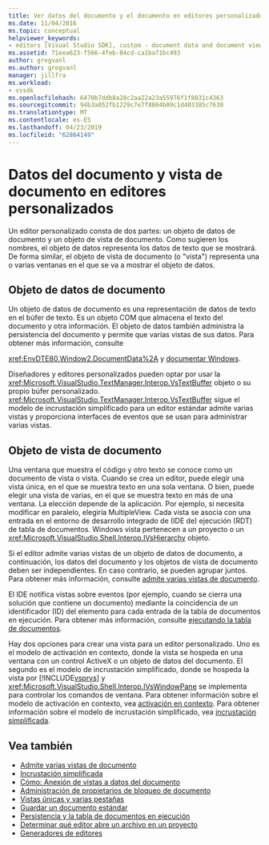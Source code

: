 ```yaml
---
title: Ver datos del documento y el documento en editores personalizados | Microsoft Docs
ms.date: 11/04/2016
ms.topic: conceptual
helpviewer_keywords:
- editors [Visual Studio SDK], custom - document data and document view
ms.assetid: 71eea623-f566-4feb-84cd-ca1ba71bc493
author: gregvanl
ms.author: gregvanl
manager: jillfra
ms.workload:
- vssdk
ms.openlocfilehash: 6470b7ddb8a28c2aa22a23a55976f1f8831c4363
ms.sourcegitcommit: 94b3a052fb1229c7e7f8804b09c1d403385c7630
ms.translationtype: MT
ms.contentlocale: es-ES
ms.lasthandoff: 04/23/2019
ms.locfileid: "62864149"
---
```

# <a name="document-data-and-document-view-in-custom-editors"></a>Datos del documento y vista de documento en editores personalizados
Un editor personalizado consta de dos partes: un objeto de datos de documento y un objeto de vista de documento. Como sugieren los nombres, el objeto de datos representa los datos de texto que se mostrará. De forma similar, el objeto de vista de documento (o "vista") representa una o varias ventanas en el que se va a mostrar el objeto de datos.

## <a name="document-data-object"></a>Objeto de datos de documento
 Un objeto de datos de documento es una representación de datos de texto en el búfer de texto. Es un objeto COM que almacena el texto del documento y otra información. El objeto de datos también administra la persistencia del documento y permite que varias vistas de sus datos. Para obtener más información, consulte

 <xref:EnvDTE80.Window2.DocumentData%2A> y [documentar Windows](../extensibility/internals/document-windows.md).

 Diseñadores y editores personalizados pueden optar por usar la <xref:Microsoft.VisualStudio.TextManager.Interop.VsTextBuffer> objeto o su propio búfer personalizado. <xref:Microsoft.VisualStudio.TextManager.Interop.VsTextBuffer> sigue el modelo de incrustación simplificado para un editor estándar admite varias vistas y proporciona interfaces de eventos que se usan para administrar varias vistas.

## <a name="document-view-object"></a>Objeto de vista de documento
 Una ventana que muestra el código y otro texto se conoce como un documento de vista o vista. Cuando se crea un editor, puede elegir una vista única, en el que se muestra texto en una sola ventana. O bien, puede elegir una vista de varias, en el que se muestra texto en más de una ventana. La elección depende de la aplicación. Por ejemplo, si necesita modificar en paralelo, elegiría MultipleView. Cada vista se asocia con una entrada en el entorno de desarrollo integrado de (IDE de) ejecución (RDT) de tabla de documentos. Windows vista pertenecen a un proyecto o un <xref:Microsoft.VisualStudio.Shell.Interop.IVsHierarchy> objeto.

 Si el editor admite varias vistas de un objeto de datos de documento, a continuación, los datos del documento y los objetos de vista de documento deben ser independientes. En caso contrario, se pueden agrupar juntos. Para obtener más información, consulte [admite varias vistas de documento](../extensibility/supporting-multiple-document-views.md).

 El IDE notifica vistas sobre eventos (por ejemplo, cuando se cierra una solución que contiene un documento) mediante la coincidencia de un identificador (ID) del elemento para cada entrada de la tabla de documentos en ejecución. Para obtener más información, consulte [ejecutando la tabla de documentos](../extensibility/internals/running-document-table.md).

 Hay dos opciones para crear una vista para un editor personalizado. Uno es el modelo de activación en contexto, donde la vista se hospeda en una ventana con un control ActiveX o un objeto de datos del documento. El segundo es el modelo de incrustación simplificado, donde se hospeda la vista por [!INCLUDE[vsprvs](../code-quality/includes/vsprvs_md.md)] y <xref:Microsoft.VisualStudio.Shell.Interop.IVsWindowPane> se implementa para controlar los comandos de ventana. Para obtener información sobre el modelo de activación en contexto, vea [activación en contexto](../extensibility/in-place-activation.md). Para obtener información sobre el modelo de incrustación simplificado, vea [incrustación simplificada](../extensibility/simplified-embedding.md).

## <a name="see-also"></a>Vea también
- [Admite varias vistas de documento](../extensibility/supporting-multiple-document-views.md)
- [Incrustación simplificada](../extensibility/simplified-embedding.md)
- [Cómo: Anexión de vistas a datos del documento](../extensibility/how-to-attach-views-to-document-data.md)
- [Administración de propietarios de bloqueo de documento](../extensibility/document-lock-holder-management.md)
- [Vistas únicas y varias pestañas](../extensibility/single-and-multi-tab-views.md)
- [Guardar un documento estándar](../extensibility/internals/saving-a-standard-document.md)
- [Persistencia y la tabla de documentos en ejecución](../extensibility/internals/persistence-and-the-running-document-table.md)
- [Determinar qué editor abre un archivo en un proyecto](../extensibility/internals/determining-which-editor-opens-a-file-in-a-project.md)
- [Generadores de editores](../extensibility/editor-factories.md)